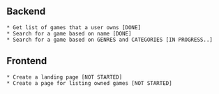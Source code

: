 ## Backend

	* Get list of games that a user owns [DONE]
	* Search for a game based on name [DONE]
	* Search for a game based on GENRES and CATEGORIES [IN PROGRESS..]

## Frontend
	* Create a landing page [NOT STARTED]
	* Create a page for listing owned games [NOT STARTED]